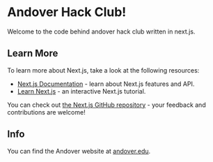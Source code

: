 

# Andover Hack Club!

Welcome to the code behind andover hack club written in next.js.

## Learn More

To learn more about Next.js, take a look at the following resources:

- [Next.js Documentation](https://nextjs.org/docs) - learn about Next.js features and API.
- [Learn Next.js](https://nextjs.org/learn) - an interactive Next.js tutorial.

You can check out [the Next.js GitHub repository](https://github.com/vercel/next.js/) - your feedback and contributions are welcome!

## Info

You can find the Andover website at [andover.edu](https://andover.edu).
